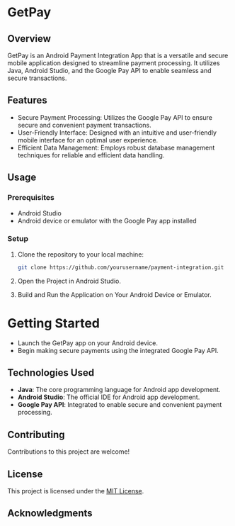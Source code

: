 # GetPay

## Overview

GetPay is an Android Payment Integration App that is a versatile and secure mobile application designed to streamline payment processing. It utilizes Java, Android Studio, and the Google Pay API to enable seamless and secure transactions.

## Features

- Secure Payment Processing: Utilizes the Google Pay API to ensure secure and convenient payment transactions.
- User-Friendly Interface: Designed with an intuitive and user-friendly mobile interface for an optimal user experience.
- Efficient Data Management: Employs robust database management techniques for reliable and efficient data handling.

## Usage

### Prerequisites

- Android Studio
- Android device or emulator with the Google Pay app installed

### Setup

1. Clone the repository to your local machine:

   ```bash
   git clone https://github.com/yourusername/payment-integration.git

2. Open the Project in Android Studio.

3. Build and Run the Application on Your Android Device or Emulator.

 # Getting Started

   - Launch the GetPay app on your Android device.
   - Begin making secure payments using the integrated Google Pay API.

## Technologies Used

- **Java**: The core programming language for Android app development.
- **Android Studio**: The official IDE for Android app development.
- **Google Pay API**: Integrated to enable secure and convenient payment processing.

## Contributing

Contributions to this project are welcome!

## License

This project is licensed under the [MIT License](LICENSE).

## Acknowledgments
